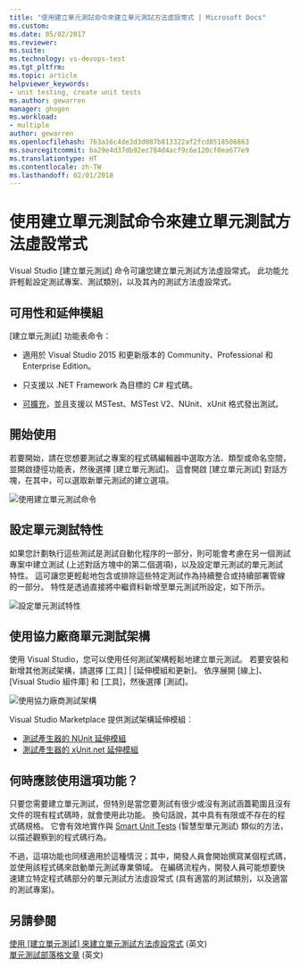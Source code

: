 ```yaml
---
title: "使用建立單元測試命令來建立單元測試方法虛設常式 | Microsoft Docs"
ms.custom: 
ms.date: 05/02/2017
ms.reviewer: 
ms.suite: 
ms.technology: vs-devops-test
ms.tgt_pltfrm: 
ms.topic: article
helpviewer_keywords:
- unit testing, create unit tests
ms.author: gewarren
manager: ghogen
ms.workload:
- multiple
author: gewarren
ms.openlocfilehash: 763a16c4de3d3d087b813322af2fcd8518506863
ms.sourcegitcommit: ba29e4d37db92ec784d4acf9c6e120cf0ea677e9
ms.translationtype: HT
ms.contentlocale: zh-TW
ms.lasthandoff: 02/01/2018
---
```

# <a name="create-unit-test-method-stubs-with-the-create-unit-tests-command"></a>使用建立單元測試命令來建立單元測試方法虛設常式

Visual Studio [建立單元測試] 命令可讓您建立單元測試方法虛設常式。 此功能允許輕鬆設定測試專案、測試類別，以及其內的測試方法虛設常式。

## <a name="availability-and-extensions"></a>可用性和延伸模組

[建立單元測試] 功能表命令：

* 適用於 Visual Studio 2015 和更新版本的 Community、Professional 和 Enterprise Edition。

* 只支援以 .NET Framework 為目標的 C# 程式碼。

* [可擴充](#extend-framework)，並且支援以 MSTest、MSTest V2、NUnit、xUnit 格式發出測試。

## <a name="get-started"></a>開始使用

若要開始，請在您想要測試之專案的程式碼編輯器中選取方法、類型或命名空間，並開啟捷徑功能表，然後選擇 [建立單元測試]。 這會開啟 [建立單元測試] 對話方塊，在其中，可以選取新單元測試的建立選項。

![使用建立單元測試命令](media/createunittestcommand.png)

## <a name="setting-unit-test-traits"></a>設定單元測試特性

如果您計劃執行這些測試是測試自動化程序的一部分，則可能會考慮在另一個測試專案中建立測試 (上述對話方塊中的第二個選項)，以及設定單元測試的單元測試特性。 這可讓您更輕鬆地包含或排除這些特定測試作為持續整合或持續部署管線的一部分。 特性是透過直接將中繼資料新增至單元測試所設定，如下所示。 

![設定單元測試特性](media/createunittest.png)

<a name="extend-framework"></a>
## <a name="using-third-party-unit-test-frameworks"></a>使用協力廠商單元測試架構

使用 Visual Studio，您可以使用任何測試架構輕鬆地建立單元測試。 若要安裝和新增其他測試架構，請選擇 [工具] | [延伸模組和更新]。
依序展開 [線上]、[Visual Studio 組件庫] 和 [工具]，然後選擇 [測試]。 

![使用協力廠商測試架構](media/createunittestfx.png)

Visual Studio Marketplace 提供測試架構延伸模組︰

* [測試產生器的 NUnit 延伸模組](https://marketplace.visualstudio.com/items?itemName=NUnitDevelopers.TestGeneratorNUnitextension)
* [測試產生器的 xUnit.net 延伸模組](https://marketplace.visualstudio.com/items?itemName=BradWilson.xUnitnetTestExtensions)

## <a name="when-should-i-use-this-feature"></a>何時應該使用這項功能？

只要您需要建立單元測試，但特別是當您要測試有很少或沒有測試涵蓋範圍且沒有文件的現有程式碼時，就會使用此功能。 換句話說，其中具有有限或不存在的程式碼規格。 它會有效地實作與 [Smart Unit Tests](http://blogs.msdn.com/b/visualstudioalm/archive/2014/11/19/introducing-smart-unit-tests.aspx) (智慧型單元測試) 類似的方法，以描述觀察到的程式碼行為。

不過，這項功能也同樣適用於這種情況；其中，開發人員會開始撰寫某個程式碼，並使用該程式碼來啟動單元測試專業領域。 在編碼流程內，開發人員可能想要快速建立特定程式碼部分的單元測試方法虛設常式 (具有適當的測試類別，以及適當的測試專案)。 

## <a name="see-also"></a>另請參閱

[使用 [建立單元測試] 來建立單元測試方法虛設常式](https://blogs.msdn.microsoft.com/visualstudioalm/2015/03/06/creating-unit-test-method-stubs-with-create-unit-tests/) \(英文\)  
[單元測試部落格文章](https://blogs.msdn.microsoft.com/visualstudioalm/tag/unit-testing/) \(英文\)

